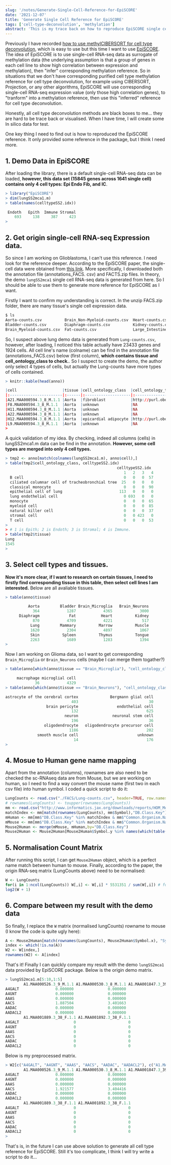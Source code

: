 ```yaml
---
slug: '/notes/Generate-Single-Cell-Reference-for-EpiSCORE'
date: '2021-12-07'
title: 'Generate Single Cell Reference for EpiSCORE'
tags: ['cell-type-deconvolution', 'methylation']
abstract: 'This is my trace back on how to reproduce EpiSCORE single cell matrix, I will use this note to create tissue cell type fraction matrix in the future.'
---
```


Previously I have recorded [how to use methylCIBERSORT for cell type deconvolution](https://yuantian1991.github.io/notes/Using-MethylCIBERSORT-for-Cell-Type-Deconvolution), which is easy to use but this time I want to use [EpiSCORE](https://github.com/aet21/EpiSCORE). The idea of EpiSCORE is to use single-cell RNA-seq data as surrogate of methylation data (the underlying assumption is that a group of genes in each cell line to show high correlation between expression and methylation), then "infer" corresponding methylation reference. So in situations that we don't have corresponding purified cell type methylation reference for cell type deconvolution, for example using CIBERSORT, Projection, or any other algorithms, EpiSCORE will use corresponding single-cell RNA-seq expression value (only those high correlation genes), to "tranform" into a methylation reference, then use this "inferred" reference for cell type deconvolution.

Honestly, all cell type deconvolution methods are black boxes to me... they are hard to be trace back or visualised. When I have time, I will create some In silico data for test.

One key thing I need to find out is how to reproduced the EpiSCORE reference. It only provided some reference in the package, but I think I need more.

## 1. Demo Data in EpiSCORE

After loading the library, there is a default single-cell RNA-seq data can be loaded, **however, this data set (15845 genes across 1641 single cell) contains only 4 cell types: Epi Endo Fib, and IC**.

```R
> library("EpiSCORE")
> dim(lungSS2mca1.m)
> table(names(celltypeSS2.idx))

 Endoth   Epith  Immune Stromal 
    693     138     387     423 
>
```

## 2. Get origin single-cell RNA-seq Expression data.

So since I am working on Glioblastoma, I can't use this reference. I need look for the reference deeper. According to the EpiSCORE paper, the single-cell data were obtained from [this link](https://tabula-muris.ds.czbiohub.org/). More specifically, I downloaded both the annotation file (annotations_FACS.
csv) and FACTS.zip files. In theory, the demo `lungSS2mca1` single cell RNA-seq data is generated from here. So I should be able to use them to generate more reference for EpiSCORE as I want.

Firstly I want to confirm my understanding is correct. In the unzip FACS.zip folder, there are many tissue's single cell expression data.

```bash
$ ls
Aorta-counts.csv          Brain_Non-Myeloid-counts.csv  Heart-counts.csv            Limb_Muscle-counts.csv  Mammary_Gland-counts.csv  Skin-counts.csv    Tongue-counts.csv
Bladder-counts.csv        Diaphragm-counts.csv          Kidney-counts.csv           Liver-counts.csv        Marrow-counts.csv         Spleen-counts.csv  Trachea-counts.csv
Brain_Myeloid-counts.csv  Fat-counts.csv                Large_Intestine-counts.csv  Lung-counts.csv         Pancreas-counts.csv       Thymus-counts.csv

```

So, I suspect above lung demo data is generated from `Lung-counts.csv`, however, after loading, I noticed this table actually have 23433 genes and 1924 cells.  All cell line's name (colname) can be find in the annotation file (annotations_FACS.csv) below (first column), **which contains tissue and cell_ontology_class to check.**. So I suspect to create the demo, the author only select 4 types of cells, but actually the Lung-counts have more types of cells contained.

```R
> knitr::kable(head(anno))

|cell                    |tissue |cell_ontology_class  |cell_ontology_term_iri                    |cell_ontology_id |
|:-----------------------|:------|:--------------------|:-----------------------------------------|:----------------|
|A21.MAA000594.3_8_M.1.1 |Aorta  |fibroblast           |http://purl.obolibrary.org/obo/CL_0000057 |CL:0000057       |
|F8.MAA000594.3_8_M.1.1  |Aorta  |unknown              |NA                                        |CL:.             |
|H11.MAA000594.3_8_M.1.1 |Aorta  |unknown              |NA                                        |CL:.             |
|A22.MAA000594.3_8_M.1.1 |Aorta  |unknown              |NA                                        |CL:.             |
|H12.MAA000594.3_8_M.1.1 |Aorta  |epicardial adipocyte |http://purl.obolibrary.org/obo/CL_1000309 |CL:1000309       |
|L9.MAA000594.3_8_M.1.1  |Aorta  |unknown              |NA                                        |CL:.             |
> 
```

A quick validation of my idea. By checking, indeed all columns (cells) in lungSS2mca1.m data can be find in the annotation. **However, some cell types are merged into only 4 cell types.**

```R
> tmp2 <- anno[match(colnames(lungSS2mca1.m), anno$cell),]
> table(tmp2$cell_ontology_class, celltypeSS2.idx)
                                                 celltypeSS2.idx
                                                    1   2   3   4
  B cell                                            0   0   0  57
  ciliated columnar cell of tracheobronchial tree  25   0   0   0
  classical monocyte                                0   0   0  90
  epithelial cell of lung                         113   0   0   0
  lung endothelial cell                             0 693   0   0
  monocyte                                          0   0   0  65
  myeloid cell                                      0   0   0  85
  natural killer cell                               0   0   0  37
  stromal cell                                      0   0 423   0
  T cell                                            0   0   0  53
>
> # 1 is Epith; 2 is Endoth; 3 is Stromal; 4 is Immune.
> table(tmp2$tissue)
Lung 
1545 
> 
```

## 3. Select cell types and tissues.

**Now it's more clear, if I want to research on certain tissues, I need to firstly find corresponding tissue in this table, then select cell lines I am interested.** Below are all avaliable tissues.

```R
> table(anno$tissue)

          Aorta         Bladder Brain_Microglia   Brain_Neurons           Colon 
            364            1287            4365            3000            3459 
      Diaphragm             Fat           Heart          Kidney           Liver 
            870            4709            4221             517             710 
           Lung         Mammary          Marrow          Muscle        Pancreas 
           1620            2304            4897            1067            1327 
           Skin          Spleen          Thymus          Tongue         Trachea 
           2263            1689            1283            1394             846 
> 
```

Now I am working on Glioma data, so I want to get corresponding `Brain_Microglia` or `Brain_Neurons` cells (maybe I can merge them togather?)

```R
> table(anno[which(anno$tissue == "Brain_Microglia"), "cell_ontology_class"])

     macrophage microglial cell 
             36            4329 
> table(anno[which(anno$tissue == "Brain_Neurons"), "cell_ontology_class"])

astrocyte of the cerebral cortex              Bergmann glial cell 
                             403                               30 
                  brain pericyte                 endothelial cell 
                             132                              625 
                          neuron               neuronal stem cell 
                             196                               36 
                 oligodendrocyte   oligodendrocyte precursor cell 
                            1186                              202 
              smooth muscle cell                          unknown 
                              14                              176 
> 
```

## 4. Mosue to Human gene name mapping

Apart from the annotation (columns), rownames are also need to be checked the sc-RNAseq data are from Mouse, but we are working on human, so I need to find a way convert the mouse name (first two in each csv file) into human symbol. I coded a quick script to do it:

```R
LungCounts <- read.csv("./FACS/Lung-counts.csv", header=TRUE, row.names=1)
# rownames(LungCounts) <- toupper(rownames(LungCounts))
mm <- read.csv("http://www.informatics.jax.org/downloads/reports/HOM_MouseHumanSequence.rpt", header=T, sep="\t")
matchIndex <- mm[match(rownames(LungCounts), mm$Symbol),"DB.Class.Key"]
mHuman <- mm[mm$"DB.Class.Key" %in% matchIndex & mm$"Common.Organism.Name" == "human", c("DB.Class.Key", "Symbol")]
mMouse <- mm[mm$"DB.Class.Key" %in% matchIndex & mm$"Common.Organism.Name" == "mouse, laboratory", c("DB.Class.Key", "Symbol")]
Mouse2Human <- merge(mMouse, mHuman,by="DB.Class.Key")
Mouse2Human <- Mouse2Human[Mouse2Human$Symbol.y %in% names(which(table(Mouse2Human$Symbol.y) == 1)),]
```

## 5. Normalisation Count Matrix

After running this script, I can get `Mouse2Human` object, which is a perfect name match between human to mouse. Finally, according to the paper, the origin RNA-seq matrix (LungCounts above) need to be normalised:

```R
W <- LungCounts
for(i in 1:ncol(LungCounts)) W[,i] <- W[,i] * 5531351 / sum(W[,i]) # for 1
log2(W + 1)
```

## 6. Compare between my result with the demo data

So finally, I replace the `W` matrix (normalised lungCounts) rowname to mouse (I know the code is quite ugly here):

```R
A <- Mouse2Human[match(rownames(LungCounts), Mouse2Human$Symbol.x), "Symbol.y"]
index <- which(!is.na(A))
W2 <- W[index,]
rownames(W2) <- A[index]
```

That's it! Finally I can quickly compare my result with the demo `lungSS2mca1` data provided by EpiSCORE package. Below is the origin demo matrix.

```R
> lungSS2mca1.m[5:10,1:5]
        A1.MAA000526.3_9_M.1.1 A1.MAA000530.3_8_M.1.1 A1.MAA001847.3_39_F.1.1
A4GALT                0.000000               0.000000                       0
A4GNT                 0.000000               0.000000                       0
AAAS                  0.000000               0.000000                       0
AACS                  1.887504               3.401663                       0
AADAC                 0.000000               0.000000                       0
AADACL2               0.000000               0.000000                       0
        A1.MAA001889.3_38_F.1.1 A1.MAA001892.3_38_F.1.1
A4GALT                        0                       0
A4GNT                         0                       0
AAAS                          0                       0
AACS                          0                       0
AADAC                         0                       0
AADACL2                       0                       0
```

Below is my preprocessed matrix.

```R
> W2[c("A4GALT", "A4GNT", "AAAS", "AACS", "AADAC", "AADACL2"), c("A1.MAA000526.3_9_M.1.1", "A1.MAA000530.3_8_M.1.1", "A1.MAA001847.3_39_F.1.1", "A1.MAA001889.3_38_F.1.1", "A1.MAA001892.3_38_F.1.1")]
        A1.MAA000526.3_9_M.1.1 A1.MAA000530.3_8_M.1.1 A1.MAA001847.3_39_F.1.1
A4GALT                0.000000               0.000000                       0
A4GNT                 0.000000               0.000000                       0
AAAS                  0.000000               0.000000                       0
AACS                  1.921577               3.404416                       0
AADAC                 0.000000               0.000000                       0
AADACL2               0.000000               0.000000                       0
        A1.MAA001889.3_38_F.1.1 A1.MAA001892.3_38_F.1.1
A4GALT                        0                       0
A4GNT                         0                       0
AAAS                          0                       0
AACS                          0                       0
AADAC                         0                       0
AADACL2                       0                       0
> 
```

That's is, in the future I can use above solution to generate all cell type reference for EpiSCORE. Still it's too complicate, I think I will try write a script to do it...
